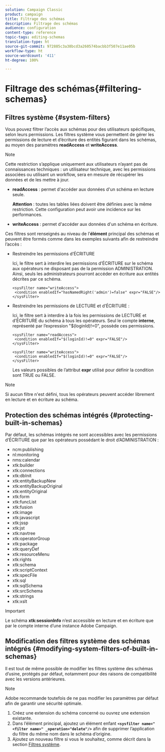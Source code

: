 ```yaml
---
solution: Campaign Classic
product: campaign
title: Filtrage des schémas
description: Filtrage des schémas
audience: configuration
content-type: reference
topic-tags: editing-schemas
translation-type: ht
source-git-commit: 972885c3a38bcd3a260574bacbb3f507e11ae05b
workflow-type: ht
source-wordcount: '411'
ht-degree: 100%

---
```



# Filtrage des schémas{#filtering-schemas}

## Filtres système {#system-filters}

Vous pouvez filtrer l’accès aux schémas pour des utilisateurs spécifiques, selon leurs permissions. Les filtres système vous permettent de gérer les permissions de lecture et d’écriture des entités figurant dans les schémas, au moyen des paramètres **readAccess** et **writeAccess**.

>[!NOTE]
>
>Cette restriction s’applique uniquement aux utilisateurs n’ayant pas de connaissances techniques : un utilisateur technique, avec les permissions associées ou utilisant un workflow, sera en mesure de récupérer les données et de les mettre à jour.

* **readAccess** : permet d&#39;accéder aux données d&#39;un schéma en lecture seule.

   **Attention** : toutes les tables liées doivent être définies avec la même restriction. Cette configuration peut avoir une incidence sur les performances.

* **writeAccess** : permet d&#39;accéder aux données d&#39;un schéma en écriture.

Ces filtres sont renseignés au niveau de l’**élément** principal des schémas et peuvent être formés comme dans les exemples suivants afin de restreindre l’accès :

* Restreindre les permissions d’ÉCRITURE

   Ici, le filtre sert à interdire les permissions d’ÉCRITURE sur le schéma aux opérateurs ne disposant pas de la permission ADMINISTRATION. Ainsi, seuls les administrateurs pourront accéder en écriture aux entités décrites par ce schéma.

   ```
   <sysFilter name="writeAccess">      
    <condition enabledIf="hasNamedRight('admin')=false" expr="FALSE"/>    
   </sysFilter>
   ```

* Restreindre les permissions de LECTURE et d’ÉCRITURE :

   Ici, le filtre sert à interdire à la fois les permissions de LECTURE et d’ÉCRITURE du schéma à tous les opérateurs. Seul le compte **interne**, représenté par l’expression &quot;$(loginId)!=0&quot;, possède ces permissions.

   ```
   <sysFilter name="readAccess"> 
    <condition enabledIf="$(loginId)!=0" expr="FALSE"/>
   </sysFilter>
   
   <sysFilter name="writeAccess">  
    <condition enabledIf="$(loginId)!=0" expr="FALSE"/>
   </sysFilter>
   ```

   Les valeurs possibles de l’attribut **expr** utilisé pour définir la condition sont TRUE ou FALSE.

>[!NOTE]
>
>Si aucun filtre n&#39;est défini, tous les opérateurs peuvent accéder librement en lecture et en écriture au schéma.

## Protection des schémas intégrés {#protecting-built-in-schemas}

Par défaut, les schémas intégrés ne sont accessibles avec les permissions d’ÉCRITURE que par les opérateurs possédant le droit d’ADMINISTRATION :

* ncm:publishing
* nl:monitoring
* nms:calendar
* xtk:builder
* xtk:connections
* xtk:dbInit
* xtk:entityBackupNew
* xtk:entityBackupOriginal
* xtk:entityOriginal
* xtk:form
* xtk:funcList
* xtk:fusion
* xtk:image
* xtk:javascript
* xtk:jssp
* xtk:jst
* xtk:navtree
* xtk:operatorGroup
* xtk:package
* xtk:queryDef
* xtk:resourceMenu
* xtk:rights
* xtk:schema
* xtk:scriptContext
* xtk:specFile
* xtk:sql
* xtk:sqlSchema
* xtk:srcSchema
* xtk:strings
* xtk:xslt

>[!IMPORTANT]
>
>Le schéma **xtk:sessionInfo** n’est accessible en lecture et en écriture que par le compte interne d’une instance Adobe Campaign.

## Modification des filtres système des schémas intégrés {#modifying-system-filters-of-built-in-schemas}

Il est tout de même possible de modifier les filtres système des schémas d’usine, protégés par défaut, notamment pour des raisons de compatibilité avec les versions antérieures.

>[!NOTE]
>
>Adobe recommande toutefois de ne pas modifier les paramètres par défaut afin de garantir une sécurité optimale.

1. Créez une extension du schéma concerné ou ouvrez une extension existante.
1. Dans l’élément principal, ajoutez un élément enfant **`<sysfilter name="<filter name>" _operation="delete"/>`** afin de supprimer l’application du filtre du même nom dans le schéma d’origine.
1. Ajoutez un nouveau filtre si vous le souhaitez, comme décrit dans la section [Filtres système](#system-filters).

